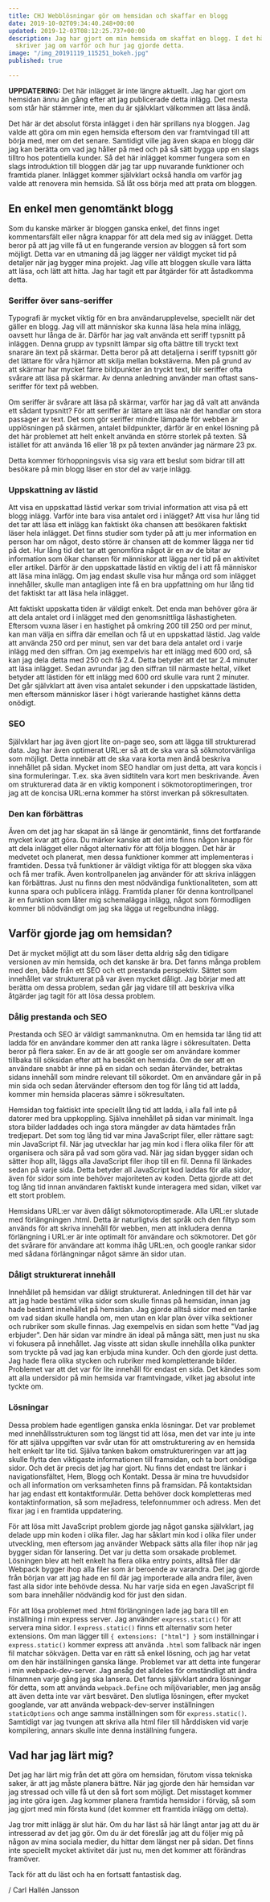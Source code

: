 ```yaml
---
title: CHJ Webblösningar gör om hemsidan och skaffar en blogg
date: 2019-10-02T09:34:40.248+00:00
updated: 2019-12-03T08:12:25.737+00:00
description: Jag har gjort om min hemsida om skaffat en blogg. I det här första inlägget
  skriver jag om varför och hur jag gjorde detta.
image: "/img_20191119_115251_bokeh.jpg"
published: true

---
```

**UPPDATERING:** Det här inlägget är inte längre aktuellt. Jag har gjort om hemsidan ännu än gång efter att jag publicerade detta inlägg. Det mesta som står här stämmer inte, men du är självklart välkommen att läsa ändå.



Det här är det absolut första inlägget i den här sprillans nya bloggen. Jag valde att göra om min egen hemsida eftersom den var framtvingad till att börja med, mer om det senare. Samtidigt ville jag även skapa en blogg där jag kan berätta om vad jag håller på med och på så sätt bygga upp en slags tilltro hos potentiella kunder. Så det här inlägget kommer fungera som en slags introduktion till bloggen där jag tar upp nuvarande funktioner och framtida planer. Inlägget kommer självklart också handla om varför jag valde att renovera min hemsida. Så låt oss börja med att prata om bloggen.

## En enkel men genomtänkt blogg

Som du kanske märker är bloggen ganska enkel, det finns inget kommentarsfält eller några knappar för att dela med sig av inlägget. Detta beror på att jag ville få ut en fungerande version av bloggen så fort som möjligt. Detta var en utmaning då jag lägger ner väldigt mycket tid på detaljer när jag bygger mina projekt. Jag ville att bloggen skulle vara lätta att läsa, och lätt att hitta. Jag har tagit ett par åtgärder för att åstadkomma detta.

### ﻿Seriffer över sans-seriffer

Typografi är mycket viktig för en bra användarupplevelse, speciellt när det gäller en blogg. Jag vill att människor ska kunna läsa hela mina inlägg, oavsett hur långa de är. Därför har jag valt använda ett seriff typsnitt på inläggen. Denna grupp av typsnitt lämpar sig ofta bättre till tryckt text snarare än text på skärmar. Detta beror på att detaljerna i seriff typsnitt gör det lättare för våra hjärnor att skilja mellan bokstäverna. Men på grund av att skärmar har mycket färre bildpunkter än tryckt text, blir seriffer ofta svårare att läsa på skärmar. Av denna anledning använder man oftast sans-seriffer för text på webben.

Om seriffer är svårare att läsa på skärmar, varför har jag då valt att använda ett sådant typsnitt? För att seriffer är lättare att läsa när det handlar om stora passager av text. Det som gör seriffer mindre lämpade för webben är upplösningen på skärmen, antalet bildpunkter, därför är en enkel lösning på det här problemet att helt enkelt använda en större storlek på texten. Så istället för att använda 16 eller 18 px på texten använder jag närmare 23 px.

Detta kommer förhoppningsvis visa sig vara ett beslut som bidrar till att besökare på min blogg läser en stor del av varje inlägg.

### Uppskattning av lästid

Att visa en uppskattad lästid verkar som trivial information att visa på ett blogg inlägg. Varför inte bara visa antalet ord i inlägget? Att visa hur lång tid det tar att läsa ett inlägg kan faktiskt öka chansen att besökaren faktiskt läser hela inlägget. Det finns studier som tyder på att ju mer information en person har om något, desto större är chansen att de kommer lägga ner tid på det. Hur lång tid det tar att genomföra något är en av de bitar av information som ökar chansen för människor att lägga ner tid på en aktivitet eller artikel. Därför är den uppskattade lästid en viktig del i att få människor att läsa mina inlägg. Om jag endast skulle visa hur många ord som inlägget innehåller, skulle man antagligen inte få en bra uppfattning om hur lång tid det faktiskt tar att läsa hela inlägget.

Att faktiskt uppskatta tiden är väldigt enkelt. Det enda man behöver göra är att dela antalet ord i inlägget med den genomsnittliga läshastigheten. Eftersom vuxna läser i en hastighet på omkring 200 till 250 ord per minut, kan man välja en siffra där emellan och få ut en uppskattad lästid. Jag valde att använda 250 ord per minut, sen var det bara dela antalet ord i varje inlägg med den siffran. Om jag exempelvis har ett inlägg med 600 ord, så kan jag dela detta med 250 och få 2.4. Detta betyder att det tar 2.4 minuter att läsa inlägget. Sedan avrundar jag den siffran till närmaste heltal, vilket betyder att lästiden för ett inlägg med 600 ord skulle vara runt 2 minuter. Det går självklart att även visa antalet sekunder i den uppskattade lästiden, men eftersom människor läser i högt varierande hastighet känns detta onödigt.

### SEO

Självklart har jag även gjort lite on-page seo, som att lägga till strukturerad data. Jag har även optimerat URL:er så att de ska vara så sökmotorvänliga som möjligt. Detta innebär att de ska vara korta men ändå beskriva innehållet på sidan. Mycket inom SEO handlar om just detta, att vara koncis i sina formuleringar. T.ex. ska även sidtiteln vara kort men beskrivande. Även om strukturerad data är en viktig komponent i sökmotoroptimeringen, tror jag att de koncisa URL:erna kommer ha störst inverkan på sökresultaten.

### Den kan förbättras

Även om det jag har skapat än så länge är genomtänkt, finns det fortfarande mycket kvar att göra. Du märker kanske att det inte finns någon knapp för att dela inlägget eller något alternativ för att följa bloggen. Det här är medvetet och planerat, men dessa funktioner kommer att implementeras i framtiden. Dessa två funktioner är väldigt viktiga för att bloggen ska växa och få mer trafik. Även kontrollpanelen jag använder för att skriva inläggen kan förbättras. Just nu finns den mest nödvändiga funktionaliteten, som att kunna spara och publicera inlägg. Framtida planer för denna kontrollpanel är en funktion som låter mig schemalägga inlägg, något som förmodligen kommer bli nödvändigt om jag ska lägga ut regelbundna inlägg.

## Varför gjorde jag om hemsidan?

Det är mycket möjligt att du som läser detta aldrig såg den tidigare versionen av min hemsida, och det kanske är bra. Det fanns många problem med den, både från ett SEO och ett prestanda perspektiv. Sättet som innehållet var strukturerat på var även mycket dåligt. Jag börjar med att berätta om dessa problem, sedan går jag vidare till att beskriva vilka åtgärder jag tagit för att lösa dessa problem.

### Dålig prestanda och SEO

Prestanda och SEO är väldigt sammanknutna. Om en hemsida tar lång tid att ladda för en användare kommer den att ranka lägre i sökresultaten. Detta beror på flera saker. En av de är att google ser om användare kommer tillbaka till söksidan efter att ha besökt en hemsida. Om de ser att en användare snabbt är inne på en sidan och sedan återvänder, betraktas sidans innehåll som mindre relevant till sökordet. Om en användare går in på min sida och sedan återvänder eftersom den tog för lång tid att ladda, kommer min hemsida placeras sämre i sökresultaten.

Hemsidan tog faktiskt inte speciellt lång tid att ladda, i alla fall inte på datorer med bra uppkoppling. Själva innehållet på sidan var minimalt. Inga stora bilder laddades och inga stora mängder av data hämtades från tredjepart. Det som tog lång tid var mina JavaScript filer, eller rättare sagt: min JavaScript fil. När jag utvecklar har jag min kod i flera olika filer för att organisera och sära på vad som göra vad. När jag sidan bygger sidan och sätter ihop allt, läggs alla JavaScript filer ihop till en fil. Denna fil länkades sedan på varje sida. Detta betyder all JavaScript kod laddas för alla sidor, även för sidor som inte behöver majoriteten av koden. Detta gjorde att det tog lång tid innan användaren faktiskt kunde interagera med sidan, vilket var ett stort problem.

Hemsidans URL:er var även dåligt sökmotoroptimerade. Alla URL:er slutade med förlängningen .html. Detta är naturligtvis det språk och den filtyp som används för att skriva innehåll för webben, men att inkludera denna förlängning i URL:er är inte optimalt för användare och sökmotorer. Det gör det svårare för användare att komma ihåg URL:en, och google rankar sidor med sådana förlängningar något sämre än sidor utan.

### Dåligt strukturerat innehåll

Innehållet på hemsidan var dåligt strukturerat. Anledningen till det här var att jag hade bestämt vilka sidor som skulle finnas på hemsidan, innan jag hade bestämt innehållet på hemsidan. Jag gjorde alltså sidor med en tanke om vad sidan skulle handla om, men utan en klar plan över vilka sektioner och rubriker som skulle finnas. Jag exempelvis en sidan som hette "Vad jag erbjuder". Den här sidan var mindre än ideal på många sätt, men just nu ska vi fokusera på innehållet. Jag visste att sidan skulle innehålla olika punkter som tryckte på vad jag kan erbjuda mina kunder. Och den gjorde just detta. Jag hade flera olika stycken och rubriker med kompletterande bilder. Problemet var att det var för lite innehåll för endast en sida. Det kändes som att alla undersidor på min hemsida var framtvingade, vilket jag absolut inte tyckte om.

### Lösningar

Dessa problem hade egentligen ganska enkla lösningar. Det var problemet med innehållsstrukturen som tog längst tid att lösa, men det var inte ju inte för att själva uppgiften var svår utan för att omstrukturering av en hemsida helt enkelt tar lite tid. Själva tanken bakom omstruktureringen var att jag skulle flytta den viktigaste informationen till framsidan, och ta bort onödiga sidor. Och det är precis det jag har gjort. Nu finns det endast tre länkar i navigationsfältet, Hem, Blogg och Kontakt. Dessa är mina tre huvudsidor och all information om verksamheten finns på framsidan. På kontaktsidan har jag endast ett kontaktformulär. Detta behöver dock kompletteras med kontaktinformation, så som mejladress, telefonnummer och adress. Men det fixar jag i en framtida uppdatering.

För att lösa mitt JavaScript problem gjorde jag något ganska självklart, jag delade upp min koden i olika filer. Jag har såklart min kod i olika filer under utveckling, men eftersom jag använder Webpack sätts alla filer ihop när jag bygger sidan för lansering. Det var ju detta som orsakade problemet. Lösningen blev att helt enkelt ha flera olika entry points, alltså filer där Webpack bygger ihop alla filer som är beroende av varandra. Det jag gjorde från början var att jag hade en fil där jag importerade alla andra filer, även fast alla sidor inte behövde dessa. Nu har varje sida en egen JavaScript fil som bara innehåller nödvändig kod för just den sidan.

För att lösa problemet med .html förlängningen lade jag bara till en inställning i min express server. Jag använder `express.static()` för att servera mina sidor. I `express.static()` finns ett alternativ som heter extensions. Om man lägger till `{ extensions: ["html"] }` som inställningar i `express.static()` kommer express att använda `.html` som fallback när ingen fil matchar sökvägen. Detta var en rätt så enkel lösning, och jag har vetat om den här inställningen ganska länge. Problemet var att detta inte fungerar i min webpack-dev-server. Jag ansåg det alldeles för omständligt att ändra filnamnen varje gång jag ska lansera. Det fanns självklart andra lösningar för detta, som att använda `webpack.Define` och miljövariabler, men jag ansåg att även detta inte var värt besväret. Den slutliga lösningen, efter mycket googlande, var att använda webpack-dev-server inställningen `staticOptions` och ange samma inställningen som för `express.static()`. Samtidigt var jag tvungen att skriva alla html filer till hårddisken vid varje kompilering, annars skulle inte denna inställning fungera.

## Vad har jag lärt mig?

Det jag har lärt mig från det att göra om hemsidan, förutom vissa tekniska saker, är att jag måste planera bättre. När jag gjorde den här hemsidan var jag stressad och ville få ut den så fort som möjligt. Det misstaget kommer jag inte göra igen. Jag kommer planera framtida hemsidor i förväg, så som jag gjort med min första kund (det kommer ett framtida inlägg om detta).

Jag tror mitt inlägg är slut här. Om du har läst så här långt antar jag att du är intresserad av det jag gör. Om du är det föreslår jag att du följer mig på någon av mina sociala medier, du hittar dem längst ner på sidan. Det finns inte speciellt mycket aktivitet där just nu, men det kommer att förändras framöver.

Tack för att du läst och ha en fortsatt fantastisk dag.

/ Carl Hallén Jansson